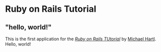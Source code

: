 # Ruby on Rails Tutorial

## "hello, world!"

This is the first application for the [*Ruby on Rails TUtorial*](htpps://www.railstutorial.org/) by [Michael Hartl](https://www.michaelhartl.com/). Hello, world!
